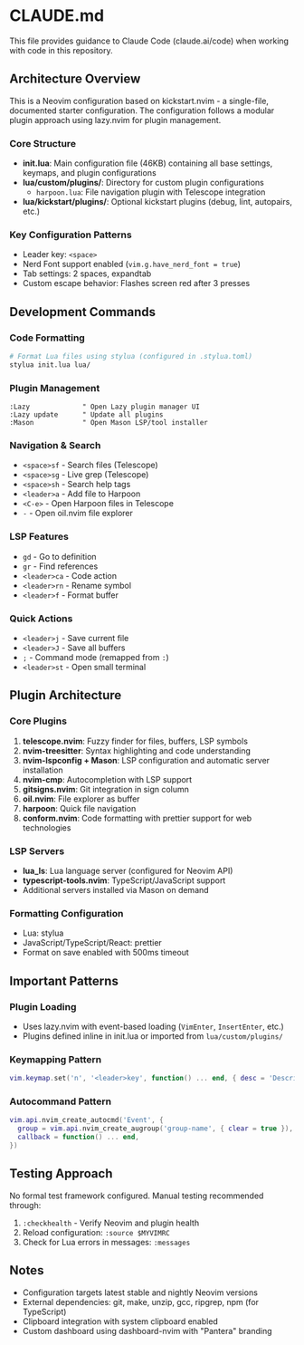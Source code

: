 # CLAUDE.md

This file provides guidance to Claude Code (claude.ai/code) when working with code in this repository.

## Architecture Overview

This is a Neovim configuration based on kickstart.nvim - a single-file, documented starter configuration. The configuration follows a modular plugin approach using lazy.nvim for plugin management.

### Core Structure
- **init.lua**: Main configuration file (46KB) containing all base settings, keymaps, and plugin configurations
- **lua/custom/plugins/**: Directory for custom plugin configurations
  - `harpoon.lua`: File navigation plugin with Telescope integration
- **lua/kickstart/plugins/**: Optional kickstart plugins (debug, lint, autopairs, etc.)

### Key Configuration Patterns
- Leader key: `<space>`
- Nerd Font support enabled (`vim.g.have_nerd_font = true`)
- Tab settings: 2 spaces, expandtab
- Custom escape behavior: Flashes screen red after 3 presses

## Development Commands

### Code Formatting
```bash
# Format Lua files using stylua (configured in .stylua.toml)
stylua init.lua lua/
```

### Plugin Management
```vim
:Lazy             " Open Lazy plugin manager UI
:Lazy update      " Update all plugins
:Mason            " Open Mason LSP/tool installer
```

### Navigation & Search
- `<space>sf` - Search files (Telescope)
- `<space>sg` - Live grep (Telescope)
- `<space>sh` - Search help tags
- `<leader>a` - Add file to Harpoon
- `<C-e>` - Open Harpoon files in Telescope
- `-` - Open oil.nvim file explorer

### LSP Features
- `gd` - Go to definition
- `gr` - Find references
- `<leader>ca` - Code action
- `<leader>rn` - Rename symbol
- `<leader>f` - Format buffer

### Quick Actions
- `<leader>j` - Save current file
- `<leader>J` - Save all buffers
- `;` - Command mode (remapped from `:`)
- `<leader>st` - Open small terminal

## Plugin Architecture

### Core Plugins
1. **telescope.nvim**: Fuzzy finder for files, buffers, LSP symbols
2. **nvim-treesitter**: Syntax highlighting and code understanding
3. **nvim-lspconfig + Mason**: LSP configuration and automatic server installation
4. **nvim-cmp**: Autocompletion with LSP support
5. **gitsigns.nvim**: Git integration in sign column
6. **oil.nvim**: File explorer as buffer
7. **harpoon**: Quick file navigation
8. **conform.nvim**: Code formatting with prettier support for web technologies

### LSP Servers
- **lua_ls**: Lua language server (configured for Neovim API)
- **typescript-tools.nvim**: TypeScript/JavaScript support
- Additional servers installed via Mason on demand

### Formatting Configuration
- Lua: stylua
- JavaScript/TypeScript/React: prettier
- Format on save enabled with 500ms timeout

## Important Patterns

### Plugin Loading
- Uses lazy.nvim with event-based loading (`VimEnter`, `InsertEnter`, etc.)
- Plugins defined inline in init.lua or imported from `lua/custom/plugins/`

### Keymapping Pattern
```lua
vim.keymap.set('n', '<leader>key', function() ... end, { desc = 'Description' })
```

### Autocommand Pattern
```lua
vim.api.nvim_create_autocmd('Event', {
  group = vim.api.nvim_create_augroup('group-name', { clear = true }),
  callback = function() ... end,
})
```

## Testing Approach
No formal test framework configured. Manual testing recommended through:
1. `:checkhealth` - Verify Neovim and plugin health
2. Reload configuration: `:source $MYVIMRC`
3. Check for Lua errors in messages: `:messages`

## Notes
- Configuration targets latest stable and nightly Neovim versions
- External dependencies: git, make, unzip, gcc, ripgrep, npm (for TypeScript)
- Clipboard integration with system clipboard enabled
- Custom dashboard using dashboard-nvim with "Pantera" branding
